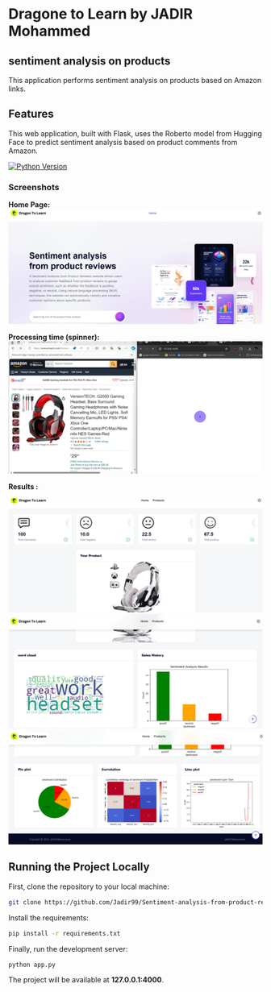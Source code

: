 # Dragone to Learn by JADIR Mohammed
## sentiment analysis on products
This application performs sentiment analysis on products based on Amazon links.

## Features

This web application, built with Flask, uses the Roberto model from Hugging Face to predict sentiment analysis based on product comments from Amazon.

[![Python Version](https://img.shields.io/badge/python-3.9-brightgreen.svg)](https://python.org)


### Screenshots

**Home Page:**
![Home Page](./static/images/skreenshots/home.png)

**Processing time (spinner):**
![train1](./static/images/skreenshots/processing.png)


**Results :**

![result1](./static/images/skreenshots/result1.png)
![result2](./static/images/skreenshots/result2.png)
![result3](./static/images/skreenshots/result3.png)



## Running the Project Locally

First, clone the repository to your local machine:

```bash
git clone https://github.com/Jadir99/Sentiment-analysis-from-product-reviews.git
```

Install the requirements:

```bash
pip install -r requirements.txt
```



Finally, run the development server:

```bash
python app.py
```

The project will be available at **127.0.0.1:4000**.


